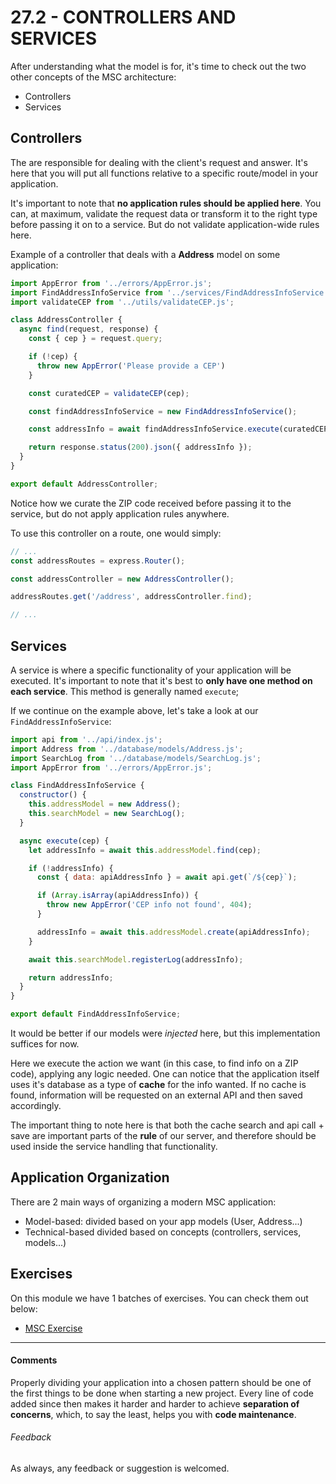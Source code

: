# 27.2 - CONTROLLERS AND SERVICES

After understanding what the model is for, it's time to check out the two other concepts of the MSC architecture:

* Controllers
* Services

## Controllers

The are responsible for dealing with the client's request and answer. It's here that you will put all functions relative to a specific route/model in your application.

It's important to note that **no application rules should be applied here**. You can, at maximum, validate the request data or transform it to the right type before passing it on to a service. But do not validate application-wide rules here.

Example of a controller that deals with a **Address** model on some application:

```javascript
import AppError from '../errors/AppError.js';
import FindAddressInfoService from '../services/FindAddressInfoService.js';
import validateCEP from '../utils/validateCEP.js';

class AddressController {
  async find(request, response) {
    const { cep } = request.query;

    if (!cep) {
      throw new AppError('Please provide a CEP')
    }

    const curatedCEP = validateCEP(cep);

    const findAddressInfoService = new FindAddressInfoService();

    const addressInfo = await findAddressInfoService.execute(curatedCEP);

    return response.status(200).json({ addressInfo });
  }
}

export default AddressController;
```

Notice how we curate the ZIP code received before passing it to the service, but do not apply application rules anywhere.

To use this controller on a route, one would simply:

```javascript
// ...
const addressRoutes = express.Router();

const addressController = new AddressController();

addressRoutes.get('/address', addressController.find);

// ...
```

## Services

A service is where a specific functionality of your application will be executed. It's important to note that it's best to **only have one method on each service**. This method is generally named `execute`;

If we continue on the example above, let's take a look at our `FindAddressInfoService`:

```javascript
import api from '../api/index.js';
import Address from '../database/models/Address.js';
import SearchLog from '../database/models/SearchLog.js';
import AppError from '../errors/AppError.js';

class FindAddressInfoService {
  constructor() {
    this.addressModel = new Address();
    this.searchModel = new SearchLog();
  }

  async execute(cep) {
    let addressInfo = await this.addressModel.find(cep);

    if (!addressInfo) {
      const { data: apiAddressInfo } = await api.get(`/${cep}`);

      if (Array.isArray(apiAddressInfo)) {
        throw new AppError('CEP info not found', 404);
      }

      addressInfo = await this.addressModel.create(apiAddressInfo);
    }

    await this.searchModel.registerLog(addressInfo);

    return addressInfo;
  }
}

export default FindAddressInfoService;
```

It would be better if our models were *injected* here, but this implementation suffices for now.

Here we execute the action we want (in this case, to find info on a ZIP code), applying any logic needed. One can notice that the application itself uses it's database as a type of **cache** for the info wanted. If no cache is found, information will be requested on an external API and then saved accordingly.

The important thing to note here is that both the cache search and api call + save are important parts of the **rule** of our server, and therefore should be used inside the service handling that functionality.

## Application Organization

There are 2 main ways of organizing a modern MSC application:

* Model-based: divided based on your app models (User, Address...)
* Technical-based divided based on concepts (controllers, services, models...)

## Exercises

On this module we have 1 batches of exercises. You can check them out below:

* [MSC Exercise](./exercises)

----

#### Comments

Properly dividing your application into a chosen pattern should be one of the first things to be done when starting a new project. Every line of code added since then makes it harder and harder to achieve **separation of concerns**, which, to say the least, helps you with **code maintenance**.

###### Feedback

As always, any feedback or suggestion is welcomed.


